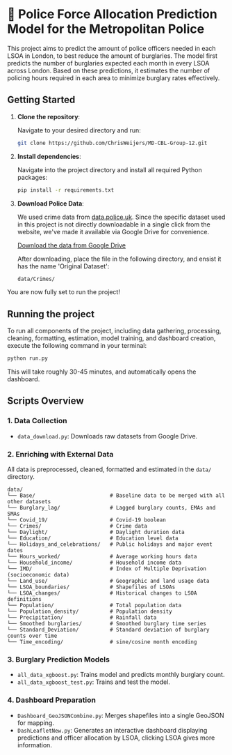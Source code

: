 # 🚓 Police Force Allocation Prediction Model for the Metropolitan Police

This project aims to predict the amount of police officers needed in each LSOA in London, to best reduce the amount of burglaries. The model first predicts the number of burglaries expected each month in every LSOA across London. Based on these predictions, it estimates the number of policing hours required in each area to minimize burglary rates effectively.


## Getting Started

1. **Clone the repository**:

    Navigate to your desired directory and run:
    ```bash
    git clone https://github.com/ChrisWeijers/MD-CBL-Group-12.git
    ```
2. **Install dependencies**:

    Navigate into the project directory and install all required Python packages:
    ```bash
    pip install -r requirements.txt
    ```
3. **Download Police Data**:

    We used crime data from [data.police.uk](https://data.police.uk). Since the specific dataset used in this project is not directly downloadable in a single click from the website, we've made it available via Google Drive for convenience. 

    [Download the data from Google Drive](https://drive.google.com/drive/folders/1_W5TvYWFbiOBpO7Yk_TZkhqYYyT6Q00b?usp=share_link) 

    After downloading, place the file in the following directory, and ensist it has the name 'Original Dataset':
    ```bash
    data/Crimes/
    ```
You are now fully set to run the project!
## Running the project

To run all components of the project, including data gathering, processing, cleaning, formatting, estimation, model training, and dashboard creation, execute the following command in your terminal:
```bash
python run.py
```
This will take roughly 30-45 minutes, and automatically opens the dashboard. 

## Scripts Overview

### 1. Data Collection
- `data_download.py`: Downloads raw datasets from Google Drive.

### 2. Enriching with External Data
All data is preprocessed, cleaned, formatted and estimated in the `data/` directory. 
```
data/
└── Base/                        # Baseline data to be merged with all other datasets
└── Burglary_lag/                # Lagged burglary counts, EMAs and SMAs
└── Covid_19/                    # Covid-19 boolean
└── Crimes/                      # Crime data
└── Daylight/                    # Daylight duration data
└── Education/                   # Education level data
└── Holidays_and_celebrations/   # Public holidays and major event dates
└── Hours_worked/                # Average working hours data
└── Household_income/            # Household income data
└── IMD/                         # Index of Multiple Deprivation (socioeconomic data)
└── Land_use/                    # Geographic and land usage data
└── LSOA_boundaries/             # Shapefiles of LSOAs
└── LSOA_changes/                # Historical changes to LSOA definitions
└── Population/                  # Total population data
└── Population_density/          # Population density
└── Precipitation/               # Rainfall data
└── Smoothed burglaries/         # Smoothed burglary time series
└── Standard_Deviation/          # Standard deviation of burglary counts over time
└── Time_encoding/               # sine/cosine month encoding
```

### 3. Burglary Prediction Models
- `all_data_xgboost.py`: Trains model and predicts monthly burglary count.
- `all_data_xgboost_test.py`: Trains and test the model.

### 4. Dashboard Preparation
- `Dashboard_GeoJSONCombine.py`: Merges shapefiles into a single GeoJSON for mapping.
- `DashLeafletNew.py`: Generates an interactive dashboard displaying predictions and officer allocation by LSOA, clicking LSOA gives more information.

